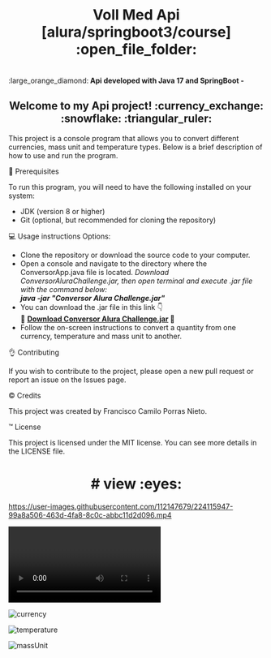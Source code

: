 <h1 align="center"> Voll Med Api [alura/springboot3/course] :open_file_folder:</h1>
<br>
:large_orange_diamond:<b> Api developed with Java 17 and SpringBoot - </b>

<h2 align="center">Welcome to my Api project! :currency_exchange: :snowflake: :triangular_ruler:</h2>

This project is a console program that allows you to convert different currencies, mass unit and temperature types. Below is a brief description of how to use and run the program.

:floppy_disk: Prerequisites

To run this program, you will need to have the following installed on your system:

- JDK (version 8 or higher)
- Git (optional, but recommended for cloning the repository)

:computer: Usage instructions
Options:
- Clone the repository or download the source code to your computer.
- Open a console and navigate to the directory where the ConversorApp.java file is located.
*Download ConversorAluraChallenge.jar, then open terminal and execute .jar file with the command below:
<br><b><i> java -jar "Conversor Alura Challenge.jar"</i></b>*
- You can download the .jar file in this link :point_down: <br>
 :link: 
 **[Download Conversor Alura Challenge.jar](https://drive.google.com/file/d/1-X_RP_97gpoL65Hk_9QgN5z_wsHLuSoD/view?usp=share_link) :link:**
- Follow the on-screen instructions to convert a quantity from one currency, temperature and mass unit to another.

:ok_hand: Contributing

If you wish to contribute to the project, please open a new pull request or report an issue on the Issues page.

:copyright: Credits

This project was created by Francisco Camilo Porras Nieto.

:tm: License

This project is licensed under the MIT license. You can see more details in the LICENSE file.


<h1 align="center"> # view :eyes:</h1>


https://user-images.githubusercontent.com/112147679/224115947-99a8a506-463d-4fa8-8c0c-abbc11d2d096.mp4

<video>![menu](https://user-images.githubusercontent.com/112147679/223951094-3a48ec0d-ded2-4a12-aa4e-f53dc15a310c.png)<video>

![currency](https://user-images.githubusercontent.com/112147679/223951137-9b2aa1ce-a049-4eaa-b524-2b6029beb5ff.png)

![temperature](https://user-images.githubusercontent.com/112147679/224110052-e2ed3aac-dbd8-4a0c-bece-e016617124f0.png)

![massUnit](https://user-images.githubusercontent.com/112147679/223951207-09f5eabe-b20e-4165-b060-10c9560761ae.png) 


